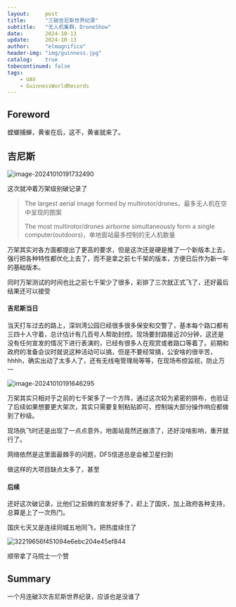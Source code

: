 ```yaml
---
layout:     post
title:      "三破吉尼斯世界纪录"
subtitle:   "无人机集群，DroneShow"
date:       2024-10-13
update:     2024-10-13
author:     "elmagnifico"
header-img: "img/guinness.jpg"
catalog:    true
tobecontinued: false
tags:
    - UAV
    - GuinnessWorldRecords
---
```


## Foreword

螳螂捕蝉，黄雀在后，这不，黄雀就来了。



## 吉尼斯

![image-20241010191732490](https://img.elmagnifico.tech/static/upload/elmagnifico/202410101917986.png)

这次就冲着万架级别破记录了

> The largest aerial image formed by multirotor/drones，最多无人机在空中呈现的图案
>
> The most multirotor/drones airborne simultaneously form a single computer(outdoors)，单地面站最多控制的无人机数量

万架其实对各方面都提出了更高的要求，但是这次还是硬是推了一个新版本上去，强行把各种特性都优化上去了，而不是拿之前七千架的版本，方便日后作为新一年的基础版本。

同时万架测试的时间也比之前七千架少了很多，彩排了三次就正式飞了，还好最后结果还可以接受



#### 吉尼斯当日

当天打车过去的路上，深圳湾公园已经很多很多保安和交警了，基本每个路口都有三四十人守着，总计估计有几百号人帮助封控。现场要封路接近20分钟，这还是没有任何宣发的情况下进行表演的，已经有很多人在观赏或者路口等着了。前期和政府的准备会议时就说这种活动可以搞，但是不要经常搞，公安啥的很辛苦，hhhh，确实出动了太多人了，还有无线电管理局等等，在现场布控监视，防止万一

![image-20241010191646295](https://img.elmagnifico.tech/static/upload/elmagnifico/202410101917689.png)

万架其实只相对于之前的七千架多了一个方阵，通过这次较为紧密的排布，也验证了后续如果想要更大架次，其实只需要复制粘贴即可，控制端大部分操作响应都做到了秒级。

现场执飞时还是出现了一点点意外，地面站竟然还崩溃了，还好没啥影响，重开就行了。

网络依然是这里面最棘手的问题，DFS信道总是会被卫星扫到

做这样的大项目缺点太多了，甚至



#### 后续

还好这次破记录，比他们之前做的宣发好多了，赶上了国庆，加上政府各种支持，总算是上了一次热门。

国庆七天又是连续同城五地同飞，把热度续住了

![32219656f451094e6ebc204e45ef844](https://img.elmagnifico.tech/static/upload/elmagnifico/202410101940869.jpg)

顺带拿了马院士一个赞



## Summary

一个月连破3次吉尼斯世界纪录，应该也是没谁了
